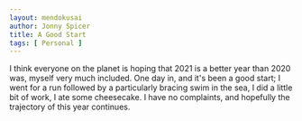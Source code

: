 ```yaml
---
layout: mendokusai
author: Jonny Spicer
title: A Good Start
tags: [ Personal ]
---
```

I think everyone on the planet is hoping that 2021 is a better year than 2020 was, myself very much included. One day in, and it's been a good start; I went for a run followed by
a particularly bracing swim in the sea, I did a little bit of work, I ate some cheesecake. I have no complaints, and hopefully the trajectory of this year continues.
